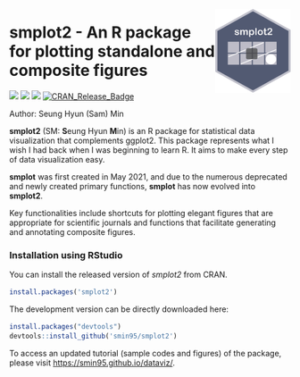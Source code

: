 <p align="center">
  <img src="man/figures/logo.png" height="150px" width="135px" align="right">
  <h1><strong>smplot2</strong> - An R package for plotting standalone and composite figures</h1>
</p>

[![](http://cranlogs.r-pkg.org/badges/grand-total/smplot2)](https://cran.r-project.org/package=smplot2)
[![](https://cranlogs.r-pkg.org/badges/smplot2)](https://cran.r-project.org/package=smplot2) [![](https://img.shields.io/badge/devel%20version-0.2.2.3-black.svg)](https://github.com/smin95/smplot2) [![CRAN_Release_Badge](http://www.r-pkg.org/badges/version-ago/smplot2)](https://CRAN.R-project.org/package=smplot2) 

Author: Seung Hyun (Sam) Min

**smplot2** (SM: **S**eung Hyun **M**in) is an R package for statistical data visualization that complements ggplot2. This package represents what I wish I had back when I was beginning to learn R. It aims to make every step of data visualization easy.

**smplot** was first created in May 2021, and due to the numerous deprecated and newly created primary functions, **smplot** has now evolved into **smplot2**.

Key functionalities include shortcuts for plotting elegant figures that are appropriate for scientific journals and functions that facilitate generating and annotating composite figures.

### Installation using RStudio

You can install the released version of *smplot2* from CRAN.

```r
install.packages('smplot2')
```

The development version can be directly downloaded here:

``` r
install.packages("devtools")
devtools::install_github('smin95/smplot2')
```
 
To access an updated tutorial (sample codes and figures) of the package, please visit https://smin95.github.io/dataviz/.

